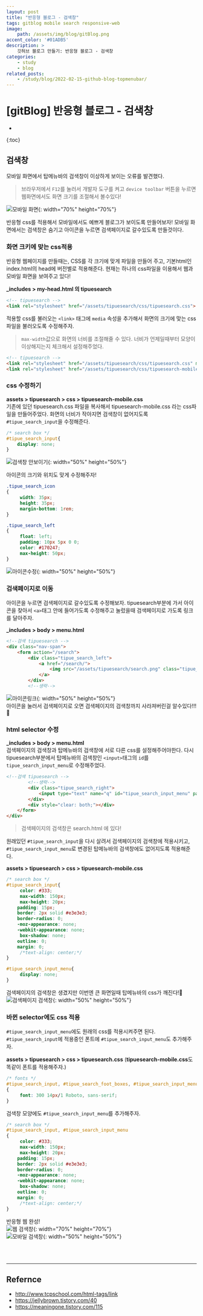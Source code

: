```yaml
---
layout: post
title: "반응형 블로그 - 검색창"
tags: gitblog mobile search responsive-web
image: 
    path: /assets/img/blog/gitBlog.png
accent_color: '#01ADB5'
description: >
    깃허브 블로그 만들기: 반응형 블로그 - 검색창
categories:
    - study
    - blog
related_posts:    
    - /study/blog/2022-02-15-github-blog-topmenubar/  
---
```

# [gitBlog] 반응형 블로그 - 검색창
* 
{:toc}

## 검색창
모바일 화면에서 탑메뉴바의 검색창이 이상하게 보이는 오류를 발견했다.   
>브라우저에서 `F12`를 눌러서 개발자 도구를 켜고 `device toolbar` 버튼을 누르면 웹화면에서도 화면 크기를 조절해서 볼수있다!

![모바일 화면](/assets/img/blog/mobile1.png){: width="70%" height="70%"}   

반응형 css를 적용해서 모바일에서도 예쁘게 블로그가 보이도록 만들어보자! 모바일 화면에서는 검색창은 숨기고 아이콘을 누르면 검색페이지로 갈수있도록 만들것이다. 

### 화면 크키에 맞는 css적용
반응형 웹페이지를 만들때는, CSS를 각 크기에 맞게 파일을 만들어 주고, 기본html인 index.html의 head에 버전별로 적용해준다. 현재는 하나의 css파일을 이용해서 웹과 모바일 화면을 보여주고 있다!   

**_includes > my-head.html 의 tipuesearch**   
```html
<!-- tipuesearch -->
<link rel="stylesheet" href="/assets/tipuesearch/css/tipuesearch.css">
```

적용할 css를 불러오는 `<link>` 태그에 `media` 속성을 추가해서 화면의 크기에 맞는 css 파일을 불러오도록 수정해주자.
> `max-width`값으로 화면의 너비를 조절해줄 수 있다. 너비가 언제일때부터 모양이 이상해지는지 체크해서 설정해주었다.

```html
<!-- tipuesearch -->
<link rel="stylesheet" href="/assets/tipuesearch/css/tipuesearch.css" media="all and (max-width:2000px)">
<link rel="stylesheet" href="/assets/tipuesearch/css/tipuesearch-mobile.css" media="all and (max-width:510px)">
```

### css 수정하기
**assets > tipuesearch > css > tipuesearch-mobile.css**    
기존에 있던 tipuesearch.css 파일을 복사해서 tipuesearch-mobile.css 라는 css파일을 만들어주었다.
화면의 너비가 작아지면 검색창이 없어지도록 `#tipue_search_input`을 수정해준다.

```css
/* search box */
#tipue_search_input{
    display: none;
}
```
![검색창 안보이기](/assets/img/blog/mobile3.png){: width="50%" height="50%"}   

아이콘의 크기와 위치도 맞게 수정해주자!
```css
.tipue_search_icon
{
     width: 35px;
     height: 35px;
     margin-bottom: 1rem;
}

.tipue_search_left
{
     float: left;
     padding: 10px 5px 0 0;
     color: #170247;
     max-height: 50px;
}
```
![아이콘수정](/assets/img/blog/mobile4.png){: width="50%" height="50%"}   

### 검색페이지로 이동
아이콘을 누르면 검색페이지로 갈수있도록 수정해보자. tipuesearch부분에 가서 아이콘을 찾아서 `<a>`태그 안에 들어가도록 수정해주고 눌렀을때 검색페이지로 가도록 링크를 달아주자.   

**_includes > body > menu.html**   
```html
<!--검색 tipuesearch -->
<div class="nav-span">
    <form action="/search">
        <div class="tipue_search_left">
            <a href="/search/">
                <img src="/assets/tipuesearch/search.png" class="tipue_search_icon">
            </a>
        </div>
        <!--생략-->
```
![아이콘링크](/assets/img/blog/mobile5.png){: width="50%" height="50%"}   
아이콘을 눌러서 검색페이지로 오면 검색페이지의 검색창까지 사라져버린걸 알수있다!!!🤣 

### html selector 수정
**_includes > body > menu.html**   
검색페이지의 검색창과 탑메뉴바의 검색창에 서로 다른 css를 설정해주어야한다. 다시 tipuesearch부분에서 탑메뉴바의 검색창인 `<input>`태그의 `id`를 `tipue_search_input_menu`로 수정해주었다.

```html
<!--검색 tipuesearch -->
        <!--생략-->
        <div class="tipue_search_right">
            <input type="text" name="q" id="tipue_search_input_menu" pattern=".{1,}" title="At least 1 characters" required>
        </div>
        <div style="clear: both;"></div>
    </form>
</div>
```
> 검색페이지의 검색창은 search.html 에 있다!


원래있던 `#tipue_search_input`을 다시 살려서 검색페이지의 검색창에 적용시키고, `#tipue_search_input_menu`로 변경된 탑메뉴바의 검색창에도 없어지도록 적용해준다.

**assets > tipuesearch > css > tipuesearch-mobile.css**   
```css
/* search box */
#tipue_search_input{
     color: #333;
     max-width: 150px;
     max-height: 20px;
	padding: 15px;
	border: 2px solid #e3e3e3;
	border-radius: 0;
	-moz-appearance: none;
	-webkit-appearance: none;
     box-shadow: none; 
	outline: 0;
	margin: 0;
     /*text-align: center;*/
}

#tipue_search_input_menu{
     display: none;
}
```

검색페이지의 검색창은 생겼지만 이번엔 큰 화면일때 탑메뉴바의 css가 깨진다!🤣   
![검색페이지 검색창](/assets/img/blog/mobile6.png){: width="50%" height="50%"}   


### 바뀐 selector에도 css 적용
`#tipue_search_input_menu`에도 원래의 css를 적용시켜주면 된다.
`#tipue_search_input`에 적용중인 폰트에 `#tipue_search_input_menu`도 추가해주자. 

**assets > tipuesearch > css > tipuesearch.css**  (**tipuesearch-mobile.css**도 똑같이 폰트를 적용해주자.)
```css
/* fonts */
#tipue_search_input, #tipue_search_foot_boxes, #tipue_search_input_menu
{
     font: 300 14px/1 Roboto, sans-serif;
}
```

검색창 모양에도 `#tipue_search_input_menu`를 추가해주자.
```css
/* search box */
#tipue_search_input, #tipue_search_input_menu
{
     color: #333;
     max-width: 150px;
     max-height: 20px;
	padding: 15px;
	border: 2px solid #e3e3e3;
	border-radius: 0;
	-moz-appearance: none;
	-webkit-appearance: none;
     box-shadow: none; 
	outline: 0;
	margin: 0;
     /*text-align: center;*/
}
```

반응형 웹 완성!   
![웹 검색창](/assets/img/blog/mobile7.png){: width="70%" height="70%"}     
![모바일 검색창](/assets/img/blog/mobile2.png){: width="50%" height="50%"}     


<br>
<br>

- - -

## Refernce 
- <http://www.tcpschool.com/html-tags/link>
- <https://jellybrown.tistory.com/40>
- <https://meaningone.tistory.com/115>